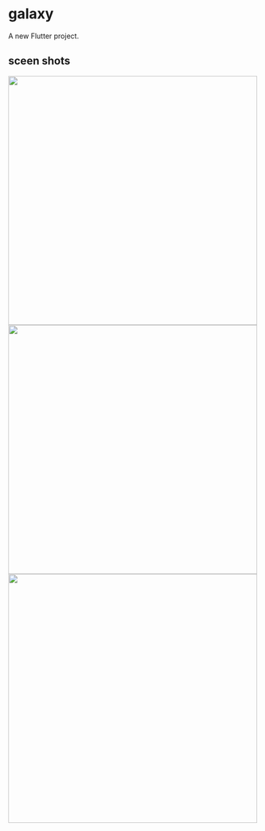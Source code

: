 # galaxy

A new Flutter project.

## sceen shots

<img src = "https://user-images.githubusercontent.com/121785209/230301810-0892c166-b8f9-479e-a493-3a71e9602148.png" height = 500px/>
<img src = "https://user-images.githubusercontent.com/121785209/230301849-2810ecc2-68d8-4dfd-a935-7a983b0ece81.png" height = 500px/> 
<img src = "https://user-images.githubusercontent.com/121785209/230301874-e067805c-b513-4758-896c-90754381f793.png" height = 500px/>

